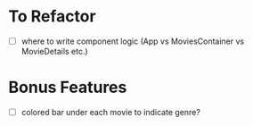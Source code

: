 # To Refactor
- [ ] where to write component logic (App vs MoviesContainer vs MovieDetails etc.)

# Bonus Features
- [ ] colored bar under each movie to indicate genre?
